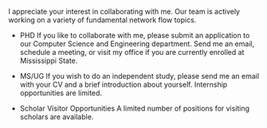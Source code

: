 I appreciate your interest in collaborating with me. Our team is actively working on a variety of fundamental network flow topics. 


- PHD 
If you like to collaborate with me, please submit an application to our Computer Science and Engineering department. 
Send me an email, schedule a meeting, or visit my office if you are currently enrolled at Mississippi State. 

- MS/UG 
If you wish to do an independent study, please send me an email with your CV and a brief introduction about yourself. 
Internship opportunities are limited. 

- Scholar Visitor Opportunities 
A limited number of positions for visiting scholars are available.